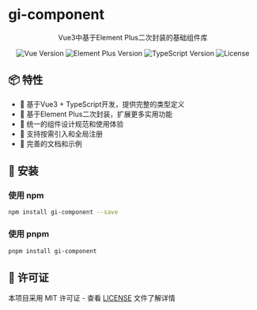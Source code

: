 # gi-component

<div align="center">
  <p>Vue3中基于Element Plus二次封装的基础组件库</p>
  <img src="https://img.shields.io/badge/Vue-3.x-brightgreen.svg" alt="Vue Version">
  <img src="https://img.shields.io/badge/Element%20Plus-2.x-blue.svg" alt="Element Plus Version">
  <img src="https://img.shields.io/badge/TypeScript-4.5%2B-yellow.svg" alt="TypeScript Version">
  <img src="https://img.shields.io/badge/License-MIT-green.svg" alt="License">
</div>

## 📦 特性

- 🚀 基于Vue3 + TypeScript开发，提供完整的类型定义
- 🎨 基于Element Plus二次封装，扩展更多实用功能
- 💪 统一的组件设计规范和使用体验
- 🔧 支持按需引入和全局注册
- 📝 完善的文档和示例

## 🚀 安装

### 使用 npm

```bash
npm install gi-component --save
```

### 使用 pnpm

```bash
pnpm install gi-component
```


## 📝 许可证

本项目采用 MIT 许可证 - 查看 [LICENSE](LICENSE) 文件了解详情
